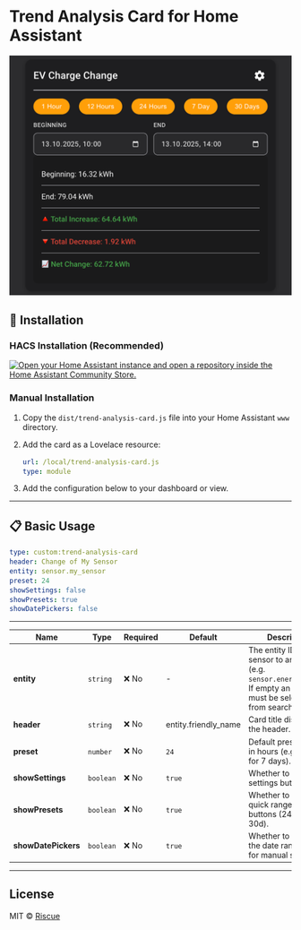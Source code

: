 # Trend Analysis Card for Home Assistant

![SS1](assets/ss1.png)

## 🚀 Installation

### HACS Installation (Recommended)

[![Open your Home Assistant instance and open a repository inside the Home Assistant Community Store.](https://my.home-assistant.io/badges/hacs_repository.svg)](https://my.home-assistant.io/redirect/hacs_repository/?owner=Riscue&repository=trend-analysis-card)

### Manual Installation

1. Copy the `dist/trend-analysis-card.js` file into your Home Assistant `www` directory.
2. Add the card as a Lovelace resource:

    ```yaml
    url: /local/trend-analysis-card.js
    type: module
    ```

3. Add the configuration below to your dashboard or view.

---

## 📋 Basic Usage

```yaml
type: custom:trend-analysis-card
header: Change of My Sensor
entity: sensor.my_sensor
preset: 24
showSettings: false
showPresets: true
showDatePickers: false
```

---

| Name                | Type      | Required | Default              | Description                                                                                                          |
|---------------------|-----------|----------|----------------------|----------------------------------------------------------------------------------------------------------------------|
| **entity**          | `string`  | ❌ No     | -                    | The entity ID of the sensor to analyze (e.g. `sensor.energy_usage`). If empty an entity must be selected from search |
| **header**          | `string`  | ❌ No     | entity.friendly_name | Card title displayed in the header.                                                                                  |
| **preset**          | `number`  | ❌ No     | `24`                 | Default preset range in hours (e.g. `24`, `168` for 7 days).                                                         |
| **showSettings**    | `boolean` | ❌ No     | `true`               | Whether to show a settings button.                                                                                   |
| **showPresets**     | `boolean` | ❌ No     | `true`               | Whether to display quick range selection buttons (24h, 7d, 30d).                                                     |
| **showDatePickers** | `boolean` | ❌ No     | `true`               | Whether to display the date range picker for manual selection.                                                       |

---

## License

MIT © [Riscue][riscue]

[riscue]: https://github.com/riscue
